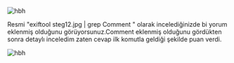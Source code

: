 ![hbh](https://github.com/C10ud-0/ctf/blob/master/hellboundhackers/stega/12/steg12.jpg)

Resmi "exiftool steg12.jpg | grep Comment " olarak incelediğinizde bi yorum eklenmiş olduğunu görüyorsunuz.Comment eklenmiş olduğunu gördükten sonra detaylı inceledim zaten cevap ilk komutla geldiği şekilde puan verdi.


![hbh](https://raw.githubusercontent.com/C10ud-0/ctf/master/hellboundhackers/stega/12/12.png)
